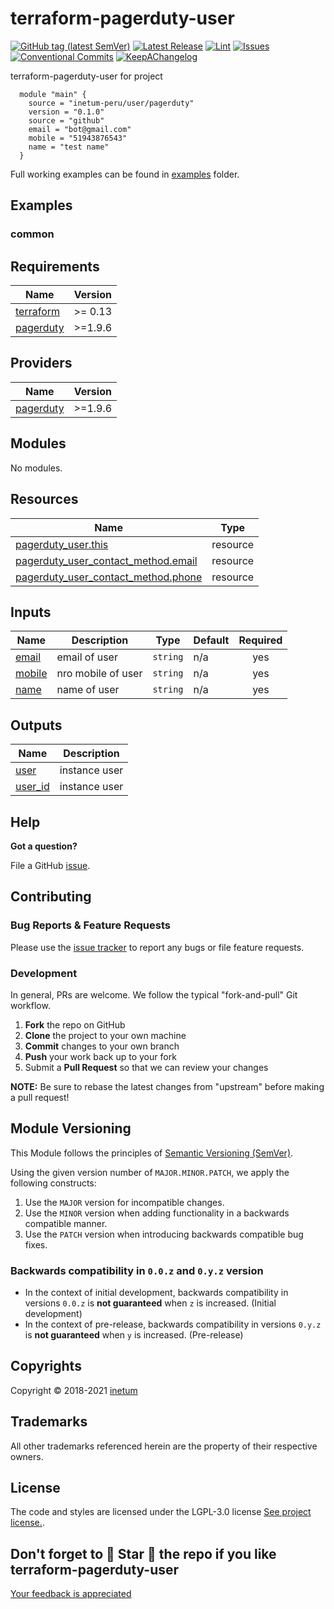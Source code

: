 <!--


  ** DO NOT EDIT THIS FILE
  **
  ** 1) Make all changes to `README.yaml`
  ** 2) Run`make readme` to rebuild this file.
  **
  ** (We maintain HUNDREDS of open source projects. This is how we maintain our sanity.)
  **


  -->

# terraform-pagerduty-user

[![GitHub tag (latest SemVer)](https://img.shields.io/github/v/tag/inetum-peru/terraform-pagerduty-user?label=latest&sort=semver)](https://github.com/inetum-peru/terraform-pagerduty-user/releases) [![Latest Release](https://img.shields.io/github/release/inetum-peru/terraform-pagerduty-user)](https://github.com/inetum-peru/terraform-pagerduty-user/releases) [![Lint](https://img.shields.io/github/workflow/status/inetum-peru/terraform-pagerduty-user/lint-code)](https://github.com/inetum-peru/terraform-pagerduty-user/actions) [![Issues](https://img.shields.io/github/issues/inetum-peru/terraform-pagerduty-user)](https://github.com/inetum-peru/terraform-pagerduty-user/issues) [![Conventional Commits](https://img.shields.io/badge/Conventional%20Commits-1.0.0-yellow)](https://conventionalcommits.org) [![KeepAChangelog](https://img.shields.io/badge/Keep%20A%20Changelog-1.0.0-%23E05735)](https://keepachangelog.com)

terraform-pagerduty-user for project

```hcl
  module "main" {
    source = "inetum-peru/user/pagerduty"
    version = "0.1.0"
    source = "github"
    email = "bot@gmail.com"
    mobile = "51943876543"
    name = "test name"
  }
```

Full working examples can be found in [examples](./examples) folder.

## Examples

### common

 <!-- BEGIN_TF_DOCS -->

## Requirements

| Name                                                                     | Version |
| ------------------------------------------------------------------------ | ------- |
| <a name="requirement_terraform"></a> [terraform](#requirement_terraform) | >= 0.13 |
| <a name="requirement_pagerduty"></a> [pagerduty](#requirement_pagerduty) | >=1.9.6 |

## Providers

| Name                                                               | Version |
| ------------------------------------------------------------------ | ------- |
| <a name="provider_pagerduty"></a> [pagerduty](#provider_pagerduty) | >=1.9.6 |

## Modules

No modules.

## Resources

| Name | Type |
| --- | --- |
| [pagerduty_user.this](https://registry.terraform.io/providers/PagerDuty/pagerduty/latest/docs/resources/user) | resource |
| [pagerduty_user_contact_method.email](https://registry.terraform.io/providers/PagerDuty/pagerduty/latest/docs/resources/user_contact_method) | resource |
| [pagerduty_user_contact_method.phone](https://registry.terraform.io/providers/PagerDuty/pagerduty/latest/docs/resources/user_contact_method) | resource |

## Inputs

| Name                                                | Description        | Type     | Default | Required |
| --------------------------------------------------- | ------------------ | -------- | ------- | :------: |
| <a name="input_email"></a> [email](#input_email)    | email of user      | `string` | n/a     |   yes    |
| <a name="input_mobile"></a> [mobile](#input_mobile) | nro mobile of user | `string` | n/a     |   yes    |
| <a name="input_name"></a> [name](#input_name)       | name of user       | `string` | n/a     |   yes    |

## Outputs

| Name                                                     | Description   |
| -------------------------------------------------------- | ------------- |
| <a name="output_user"></a> [user](#output_user)          | instance user |
| <a name="output_user_id"></a> [user_id](#output_user_id) | instance user |

<!-- END_TF_DOCS -->

## Help

**Got a question?**

File a GitHub [issue](https://github.com/inetum-peru/terraform-pagerduty-user/issues).

## Contributing

### Bug Reports & Feature Requests

Please use the [issue tracker](https://github.com/inetum-peru/terraform-pagerduty-user/issues) to report any bugs or file feature requests.

### Development

In general, PRs are welcome. We follow the typical "fork-and-pull" Git workflow.

1.  **Fork** the repo on GitHub
2.  **Clone** the project to your own machine
3.  **Commit** changes to your own branch
4.  **Push** your work back up to your fork
5.  Submit a **Pull Request** so that we can review your changes

**NOTE:** Be sure to rebase the latest changes from "upstream" before making a pull request!

## Module Versioning

This Module follows the principles of [Semantic Versioning (SemVer)](https://semver.org/).

Using the given version number of `MAJOR.MINOR.PATCH`, we apply the following constructs:

1. Use the `MAJOR` version for incompatible changes.
1. Use the `MINOR` version when adding functionality in a backwards compatible manner.
1. Use the `PATCH` version when introducing backwards compatible bug fixes.

### Backwards compatibility in `0.0.z` and `0.y.z` version

- In the context of initial development, backwards compatibility in versions `0.0.z` is **not guaranteed** when `z` is increased. (Initial development)
- In the context of pre-release, backwards compatibility in versions `0.y.z` is **not guaranteed** when `y` is increased. (Pre-release)

## Copyrights

Copyright © 2018-2021 [inetum](http://www.gfiworld.com.pe)

## Trademarks

All other trademarks referenced herein are the property of their respective owners.

## License

The code and styles are licensed under the LGPL-3.0 license [See project license.](LICENSE).

## Don't forget to 🌟 Star 🌟 the repo if you like terraform-pagerduty-user

[Your feedback is appreciated](https://github.com/inetum-peru/terraform-pagerduty-user/issues)
